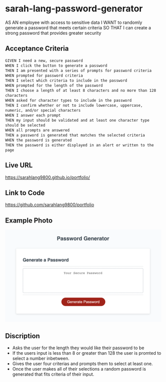 # sarah-lang-password-generator

AS AN employee with access to sensitive data
I WANT to randomly generate a password that meets certain criteria
SO THAT I can create a strong password that provides greater security

## Acceptance Criteria 
```
GIVEN I need a new, secure password
WHEN I click the button to generate a password
THEN I am presented with a series of prompts for password criteria
WHEN prompted for password criteria
THEN I select which criteria to include in the password
WHEN prompted for the length of the password
THEN I choose a length of at least 8 characters and no more than 128 characters
WHEN asked for character types to include in the password
THEN I confirm whether or not to include lowercase, uppercase, numeric, and/or special characters
WHEN I answer each prompt
THEN my input should be validated and at least one character type should be selected
WHEN all prompts are answered
THEN a password is generated that matches the selected criteria
WHEN the password is generated
THEN the password is either displayed in an alert or written to the page
```

## Live URL
https://sarahlang9800.github.io/portfolio/

## Link to Code
https://github.com/sarahlang9800/portfolio

## Example Photo 
![Password Generator Example Picture](/Assets/images/pw-generator%20example%20photo.png)

## Discription 
* Asks the user for the length they would like their password to be
* If the users input is less than 8 or greater than 128 the user is promted to select a number inbetween.
* Gives the user four criterias and prompts them to select at least one.
* Once the user makes all of their selections a random password is generated that fits criteria of their input.
